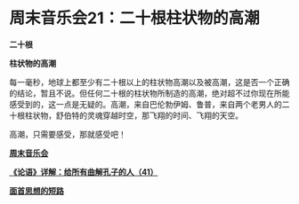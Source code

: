周末音乐会21：二十根柱状物的高潮
====





**二十根**

**柱状物的高潮**



每一毫秒，地球上都至少有二十根以上的柱状物高潮以及被高潮，这是否一个正确的结论，暂且不说。但任何二十根的柱状物所制造的高潮，绝对超不过你现在所能感受到的，这一点是无疑的。高潮，来自巴伦勃伊姆、鲁普，来自两个老男人的二十根柱状物，舒伯特的灵魂穿越时空，那飞翔的时间、飞翔的天空。

高潮，只需要感受，那就感受吧！

[**周末音乐会**](http://blog.sina.com.cn/u/486e105c0100056e)

[**《论语》详解：给所有曲解孔子的人（41）**](http://blog.sina.com.cn/u/486e105c010007nc)

[**面首思想的短路**](http://blog.sina.com.cn/u/486e105c010007om)
